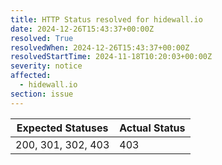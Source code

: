 ```yaml
---
title: HTTP Status resolved for hidewall.io
date: 2024-12-26T15:43:37+00:00Z
resolved: True
resolvedWhen: 2024-12-26T15:43:37+00:00Z
resolvedStartTime: 2024-11-18T10:20:03+00:00Z
severity: notice
affected:
  - hidewall.io
section: issue
---
```


| Expected Statuses | Actual Status  |
|-------------------|----------------|
| 200, 301, 302, 403 | 403 |
